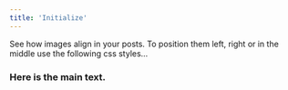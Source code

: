 ```yaml
---
title: 'Initialize'
---
```

See how images align in your posts. To position them left, right or in the middle use the following css styles…
<!--more-->

### Here is the main text.
